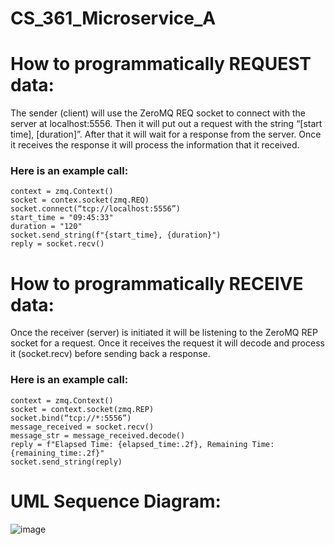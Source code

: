 # CS_361_Microservice_A



# How to programmatically REQUEST data:
The sender (client) will use the ZeroMQ REQ socket to connect with the server at localhost:5556. Then it will put out a request with the string “[start time], [duration]”. After that it will wait for a response from the server. Once it receives the response it will process the information that it received.
### Here is an example call:
	context = zmq.Context()
	socket = contex.socket(zmq.REQ)
	socket.connect(“tcp://localhost:5556”)
	start_time = "09:45:33"
	duration = "120"
	socket.send_string(f"{start_time}, {duration}")
	reply = socket.recv()
	
# How to programmatically RECEIVE data:
Once the receiver (server) is initiated it will be listening to the ZeroMQ REP socket for a request. Once it receives the request it will decode and process it (socket.recv) before sending back a response.
### Here is an example call:
	context = zmq.Context()
	socket = context.socket(zmq.REP)
	socket.bind(“tcp://*:5556”)
	message_received = socket.recv()
	message_str = message_received.decode()
	reply = f"Elapsed Time: {elapsed_time:.2f}, Remaining Time: {remaining_time:.2f}"
	socket.send_string(reply) 

# UML Sequence Diagram:
![image](https://github.com/user-attachments/assets/58d2a5f7-2e86-4411-ba76-d007cb779c04)
